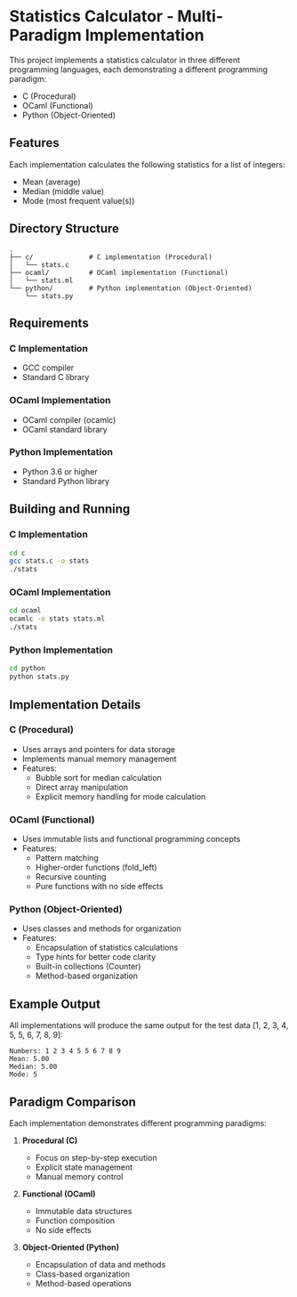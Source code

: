 # Statistics Calculator - Multi-Paradigm Implementation

This project implements a statistics calculator in three different programming languages, each demonstrating a different programming paradigm:
- C (Procedural)
- OCaml (Functional)
- Python (Object-Oriented)

## Features

Each implementation calculates the following statistics for a list of integers:
- Mean (average)
- Median (middle value)
- Mode (most frequent value(s))

## Directory Structure

```
.
├── c/              # C implementation (Procedural)
│   └── stats.c
├── ocaml/          # OCaml implementation (Functional)
│   └── stats.ml
└── python/         # Python implementation (Object-Oriented)
    └── stats.py
```

## Requirements

### C Implementation
- GCC compiler
- Standard C library

### OCaml Implementation
- OCaml compiler (ocamlc)
- OCaml standard library

### Python Implementation
- Python 3.6 or higher
- Standard Python library

## Building and Running

### C Implementation
```bash
cd c
gcc stats.c -o stats
./stats
```

### OCaml Implementation
```bash
cd ocaml
ocamlc -o stats stats.ml
./stats
```

### Python Implementation
```bash
cd python
python stats.py
```

## Implementation Details

### C (Procedural)
- Uses arrays and pointers for data storage
- Implements manual memory management
- Features:
  - Bubble sort for median calculation
  - Direct array manipulation
  - Explicit memory handling for mode calculation

### OCaml (Functional)
- Uses immutable lists and functional programming concepts
- Features:
  - Pattern matching
  - Higher-order functions (fold_left)
  - Recursive counting
  - Pure functions with no side effects

### Python (Object-Oriented)
- Uses classes and methods for organization
- Features:
  - Encapsulation of statistics calculations
  - Type hints for better code clarity
  - Built-in collections (Counter)
  - Method-based organization

## Example Output

All implementations will produce the same output for the test data [1, 2, 3, 4, 5, 5, 6, 7, 8, 9]:
```
Numbers: 1 2 3 4 5 5 6 7 8 9
Mean: 5.00
Median: 5.00
Mode: 5
```

## Paradigm Comparison

Each implementation demonstrates different programming paradigms:

1. **Procedural (C)**
   - Focus on step-by-step execution
   - Explicit state management
   - Manual memory control

2. **Functional (OCaml)**
   - Immutable data structures
   - Function composition
   - No side effects

3. **Object-Oriented (Python)**
   - Encapsulation of data and methods
   - Class-based organization
   - Method-based operations

